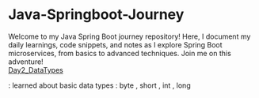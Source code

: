 # Java-Springboot-Journey
Welcome to my Java Spring Boot journey repository! Here, I document my daily learnings, code snippets, and notes as I explore Spring Boot microservices, from basics to advanced techniques. Join me on this adventure!
<br/>
<a href="https://github.com/SachinSS45/Java-Springboot-Journey/tree/master/Day2_DataTypes"> Day2_DataTypes </a>
<p> :  learned about basic data types : byte , short , int , long </p>
